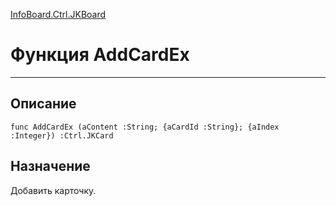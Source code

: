 ﻿---
Link: InfoBoard.Ctrl.JKBoard.@AddCardEx
---

<!---  Навигация
[Имя проекта](#) :
-->
[InfoBoard.Ctrl.JKBoard](Default)

# Функция AddCardEx
---

## Описание

    func AddCardEx (aContent :String; {aCardId :String}; {aIndex :Integer}) :Ctrl.JKCard

<!--
## Аргументы{#Args}

### Аргумент1

Описание аргумента 1
-->

## Назначение

Добавить карточку.

<!--
## Пример

    AddCardEx...
-->

